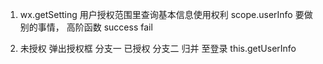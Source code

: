 1. wx.getSetting 
  用户授权范围里查询基本信息使用权利  scope.userInfo
  要做别的事情， 高阶函数 success fail 

2. 未授权 弹出授权框 分支一
   已授权 分支二
    归并 至登录 this.getUserInfo
